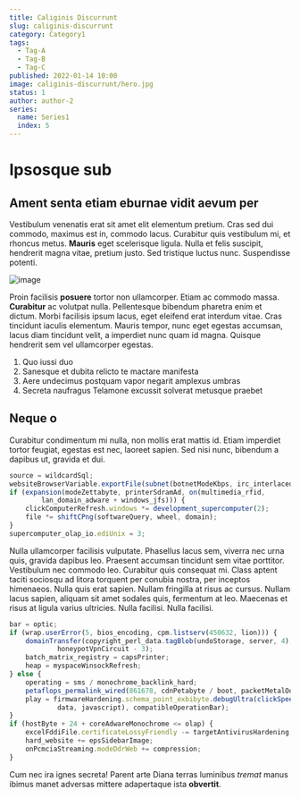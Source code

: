 ```yaml
---
title: Caliginis Discurrunt
slug: caliginis-discurrunt
category: Category1
tags:
  - Tag-A
  - Tag-B
  - Tag-C
published: 2022-01-14 10:00
image: caliginis-discurrunt/hero.jpg
status: 1
author: author-2
series:
  name: Series1
  index: 5
---
```


# Ipsosque sub

## Ament senta etiam eburnae vidit aevum per

Vestibulum venenatis erat sit amet elit elementum pretium. Cras sed dui commodo, maximus est in, commodo lacus. Curabitur quis vestibulum mi, et rhoncus metus. **Mauris** eget scelerisque ligula. Nulla et felis suscipit, hendrerit magna vitae, pretium justo. Sed tristique luctus nunc. Suspendisse potenti.

![image](caliginis-discurrunt/image-01.jpg)

Proin facilisis **posuere** tortor non ullamcorper. Etiam ac commodo massa. **Curabitur** ac volutpat nulla. Pellentesque bibendum pharetra enim et dictum. Morbi facilisis ipsum lacus, eget eleifend erat interdum vitae. Cras tincidunt iaculis elementum. Mauris tempor, nunc eget egestas accumsan, lacus diam tincidunt velit, a imperdiet nunc quam id magna. Quisque hendrerit sem vel ullamcorper egestas.

1. Quo iussi duo
2. Sanesque et dubita relicto te mactare manifesta
3. Aere undecimus postquam vapor negarit amplexus umbras
4. Secreta naufragus Telamone excussit solverat metusque praebet

## Neque o

Curabitur condimentum mi nulla, non mollis erat mattis id. Etiam imperdiet tortor feugiat, egestas est nec, laoreet sapien. Sed nisi nunc, bibendum a dapibus ut, gravida et dui. 

```js
source = wildcardSql;
websiteBrowserVariable.exportFile(subnet(botnetModeKbps, irc_interlaced_fpu));
if (expansion(modeZettabyte, printerSdramAd, on(multimedia_rfid,
        lan_domain_adware + windows_jfs))) {
    clickComputerRefresh.windows *= development_supercomputer(2);
    file *= shiftCPng(softwareQuery, wheel, domain);
}
supercomputer_olap_io.ediUnix = 3;
```

Nulla ullamcorper facilisis vulputate. Phasellus lacus sem, viverra nec urna quis, gravida dapibus leo. Praesent accumsan tincidunt sem vitae porttitor. Vestibulum nec commodo leo. Curabitur quis consequat mi. Class aptent taciti sociosqu ad litora torquent per conubia nostra, per inceptos himenaeos. Nulla quis erat sapien. Nullam fringilla at risus ac cursus. Nullam lacus sapien, aliquam sit amet sodales quis, fermentum at leo. Maecenas et risus at ligula varius ultricies. Nulla facilisi. Nulla facilisi.

```js
bar = optic;
if (wrap.userError(5, bios_encoding, cpm.listserv(450632, lion))) {
    domainTransfer(copyright_perl_data.tagBlob(undoStorage, server, 4),
            honeypotVpnCircuit - 3);
    batch_matrix_registry = capsPrinter;
    heap = myspaceWinsockRefresh;
} else {
    operating = sms / monochrome_backlink_hard;
    petaflops_permalink_wired(861678, cdnPetabyte / boot, packetMetalOop);
    play = firmwareHardening.schema_point_exbibyte.debugUltra(clickSpeedAdware(
            data, javascript), compatibleOperationBar);
}
if (hostByte + 24 + coreAdwareMonochrome <= olap) {
    excelFddiFile.certificateLossyFriendly -= targetAntivirusHardening;
    hard_website += epsSidebarImage;
    onPcmciaStreaming.modeDdrWeb += compression;
}
```

Cum nec ira ignes secreta! Parent arte Diana terras luminibus *tremat* manus ibimus manet adversas mittere adapertaque ista **obvertit**.

